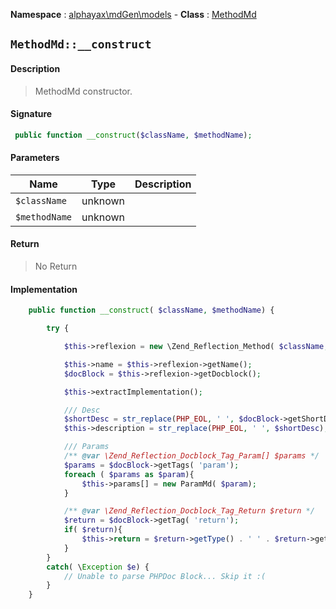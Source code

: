 **Namespace**  : [alphayax\mdGen\models](../__NAMESPACE__.md) -
**Class** : [MethodMd](__CLASS__.md)

## `MethodMd::__construct`

#### Description

> MethodMd constructor.

#### Signature

```php
 public function __construct($className, $methodName);
```

#### Parameters

| Name | Type | Description |
|---|---|---|
| `$className` | unknown |  |
| `$methodName` | unknown |  |

#### Return

> No Return

#### Implementation

```php
    public function __construct( $className, $methodName) {

        try {

            $this->reflexion = new \Zend_Reflection_Method( $className, $methodName);

            $this->name = $this->reflexion->getName();
            $docBlock = $this->reflexion->getDocblock();

            $this->extractImplementation();

            /// Desc
            $shortDesc = str_replace(PHP_EOL, ' ', $docBlock->getShortDescription());
            $this->description = str_replace(PHP_EOL, ' ', $shortDesc);

            /// Params
            /** @var \Zend_Reflection_Docblock_Tag_Param[] $params */
            $params = $docBlock->getTags( 'param');
            foreach ( $params as $param){
                $this->params[] = new ParamMd( $param);
            }

            /** @var \Zend_Reflection_Docblock_Tag_Return $return */
            $return = $docBlock->getTag( 'return');
            if( $return){
                $this->return = $return->getType() . ' ' . $return->getDescription();
            }
        }
        catch( \Exception $e) {
            // Unable to parse PHPDoc Block... Skip it :(
        }
    }

```

